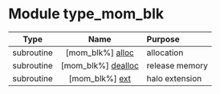 # Module type_mom_blk

| Type | Name | Purpose |
| :--: | :--: | :---------- |
| subroutine | [mom_blk%] [alloc](https://github.com/benjaminmenetrier/bump-standalone/tree/master/src/type_mom_blk.F90#L39) | allocation |
| subroutine | [mom_blk%] [dealloc](https://github.com/benjaminmenetrier/bump-standalone/tree/master/src/type_mom_blk.F90#L74) | release memory |
| subroutine | [mom_blk%] [ext](https://github.com/benjaminmenetrier/bump-standalone/tree/master/src/type_mom_blk.F90#L93) | halo extension |
